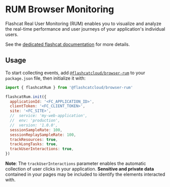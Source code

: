 # RUM Browser Monitoring

Flashcat Real User Monitoring (RUM) enables you to visualize and analyze the real-time performance and user journeys of your application's individual users.

See the [dedicated flashcat documentation][1] for more details.

## Usage

To start collecting events, add [`@flashcatcloud/browser-rum`][2] to your `package.json` file, then initialize it with:

```javascript
import { flashcatRum } from '@flashcatcloud/browser-rum'

flashcatRum.init({
  applicationId: '<FC_APPLICATION_ID>',
  clientToken: '<FC_CLIENT_TOKEN>',
  site: '<FC_SITE>',
  //  service: 'my-web-application',
  //  env: 'production',
  //  version: '1.0.0',
  sessionSampleRate: 100,
  sessionReplaySampleRate: 100,
  trackResources: true,
  trackLongTasks: true,
  trackUserInteractions: true,
})
```

**Note**: The `trackUserInteractions` parameter enables the automatic collection of user clicks in your application. **Sensitive and private data** contained in your pages may be included to identify the elements interacted with.

<!-- Note: all URLs should be absolute -->

[1]: https://docs.flashcat.cloud/zh/flashduty/rum/introduction
[2]: https://www.npmjs.com/package/@flashcatcloud/browser-rum
